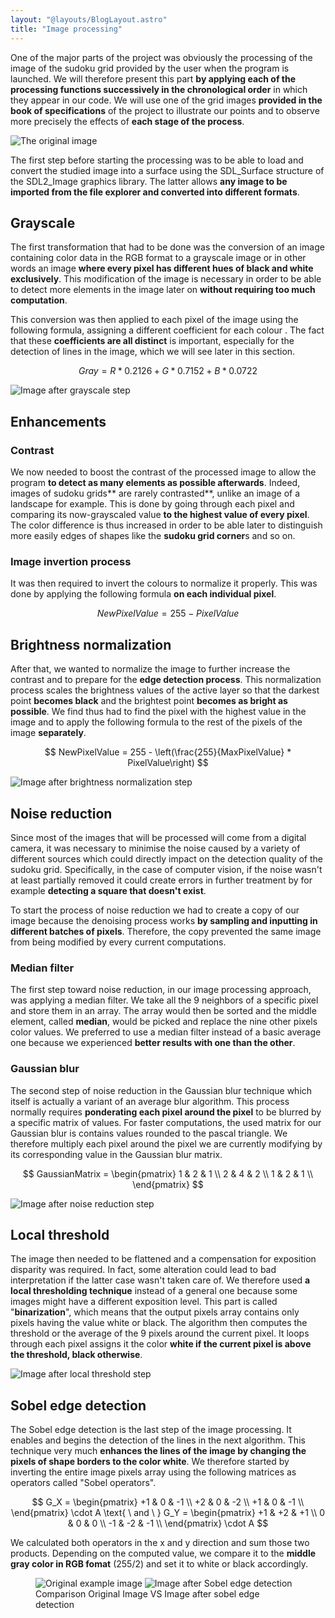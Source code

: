 ```yaml
---
layout: "@layouts/BlogLayout.astro"
title: "Image processing"
---
```


One of the major parts of the project was obviously the processing of the image of the sudoku grid provided by the user when the program is launched. We will therefore present this part **by applying each of the processing functions successively in the chronological order** in which they appear in our code. We will use one of the grid images **provided in the book of specifications** of the project to illustrate our points and to observe more precisely the effects of **each stage of the process**.

![The original image](/assets/image-processing/sudoku5.jpg)

The first step before starting the processing was to be able to load and convert the studied image into a surface using the SDL_Surface structure of the SDL2_Image graphics library. The latter allows **any image to be imported from the file explorer and converted into different formats**.

## Grayscale

The first transformation that had to be done was the conversion of an image containing color data in the RGB format to a grayscale image or in other words an image **where every pixel has different hues of black and white exclusively**. This modification of the image is necessary in order to be able to detect more elements in the image later on **without requiring too much computation**.

This conversion was then applied to each pixel of the image using the following formula, assigning a different coefficient for each colour . The fact that these **coefficients are all distinct** is important, especially for the detection of lines in the image, which we will see later in this section.

$$
Gray = R * 0.2126 + G * 0.7152 + B * 0.0722
$$

![Image after grayscale step](/assets/image-processing/1-grayscale.jpg)

## Enhancements

### Contrast

We now needed to boost the contrast of the processed image to allow the program **to detect as many elements as possible afterwards**. Indeed, images of sudoku grids** are rarely contrasted**, unlike an image of a landscape for example. This is done by going through each pixel and comparing its now-grayscaled value **to the highest value of every pixel**. The color difference is thus increased in order to be able later to distinguish more easily edges of shapes like the **sudoku grid corner**s and so on.

### Image invertion process

It was then required to invert the colours to normalize it properly. This was done by applying the following formula **on each individual pixel**.

$$
NewPixelValue = 255 - PixelValue
$$

## Brightness normalization

After that, we wanted to normalize the image to further increase the contrast and to prepare for the **edge detection process**. This normalization process scales the brightness values of the active layer so that the darkest point **becomes black** and the brightest point **becomes as bright as possible**.
We find thus had to find the pixel with the highest value in the image and to apply the following formula to the rest of the pixels of the image **separately**.

$$
    NewPixelValue = 255 - \left(\frac{255}{MaxPixelValue} * PixelValue\right)
$$

![Image after brightness normalization step](/assets/image-processing/2-contrast.jpg)

## Noise reduction

Since most of the images that will be processed will come from a digital camera, it was necessary to minimise the noise caused by a variety of different sources which could directly impact on the detection quality of the sudoku grid. Specifically, in the case of computer vision, if the noise wasn't at least partially removed it could create errors in further treatment by for example **detecting a square that doesn't exist**.

To start the process of noise reduction we had to create a copy of our image because the denoising process works **by sampling and inputting in different batches of pixels**. Therefore, the copy prevented the same image from being modified by every current computations.

### Median filter

The first step toward noise reduction, in our image processing approach, was applying a median filter. We take all the 9 neighbors of a specific pixel and store them in an array. The array would then be sorted and the middle element, called **median**, would be picked and replace the nine other pixels color values. We preferred to use a median filter instead of a basic average one because we experienced **better results with one than the other**.

### Gaussian blur

The second step of noise reduction in the Gaussian blur technique which itself is actually a variant of an average blur algorithm. This process normally requires **ponderating each pixel around the pixel** to be blurred by a specific matrix of values. For faster computations, the used matrix for our Gaussian blur is contains values rounded to the pascal triangle. We therefore multiply each pixel around the pixel we are currently modifying by its corresponding value in the Gaussian blur matrix.

$$
GaussianMatrix =
\begin{pmatrix}
1 & 2 & 1 \\
2 & 4 & 2 \\
1 & 2 & 1 \\
\end{pmatrix}
$$

![Image after noise reduction step](/assets/image-processing/3-denoise.jpg)

## Local threshold

The image then needed to be flattened and a compensation for exposition disparity was required. In fact, some alteration could lead to bad interpretation if the latter case wasn't taken care of. We therefore used **a local thresholding technique** instead of a general one because some images might have a different exposition level. This part is called "**binarization**", which means that the output pixels array contains only pixels having the value white or black. The algorithm then computes the threshold or the average of the 9 pixels around the current pixel. It loops through each pixel assigns it the color **white if the current pixel is above the threshold, black otherwise**.

![Image after local threshold step](/assets/image-processing/4-local_threshold.jpg)

## Sobel edge detection

The Sobel edge detection is the last step of the image processing. It enables and begins the detection of the lines in the next algorithm. This technique very much **enhances the lines of the image by changing the pixels of shape borders to the color white**. We therefore started by inverting the entire image pixels array using the following matrices as operators called "Sobel operators".

$$
G_X =
\begin{pmatrix}
+1 & 0 & -1 \\
+2 & 0 & -2 \\
+1 & 0 & -1 \\
\end{pmatrix} \cdot A \text{ \ and \ }
G_Y =
\begin{pmatrix}
+1 & +2 & +1 \\
0 & 0 & 0 \\
-1 & -2 & -1 \\
\end{pmatrix} \cdot A
$$

We calculated both operators in the x and y direction and sum those two products. Depending on the computed value, we compare it to the **middle gray color in RGB fomat** (255/2) and set it to white or black accordingly.

<figure>
  <div class="grid grid-cols-1 md:grid-cols-2 justify-center gap-8">
    <img src="/assets/image-processing/sudoku5.jpg" alt="Original example image" />
    <img src="/assets/image-processing/5-sobel.jpg" alt="Image after Sobel edge detection" /> 
  </div>
  <figcaption>Comparison Original Image VS Image after sobel edge detection</figcaption>
</figure>

